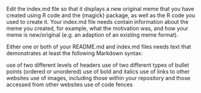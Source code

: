 Edit the index.md file so that it displays a new original meme that you have created using R code and the {magick} package, as well as the R code you used to create it.
Your index.md file needs contain information about the meme you created, for example, what the motivation was, and how your meme is new/original 
  (e.g. an adaption of an existing meme format).



Either one or both of your README.md and index.md files needs text that demonstrates at least the following Markdown syntax:

use of two different levels of headers
use of two different types of bullet points (ordered or unordered)
use of bold and italics
use of links to other websites
use of images, including those within your repository and those accessed from other websites
use of code fences
